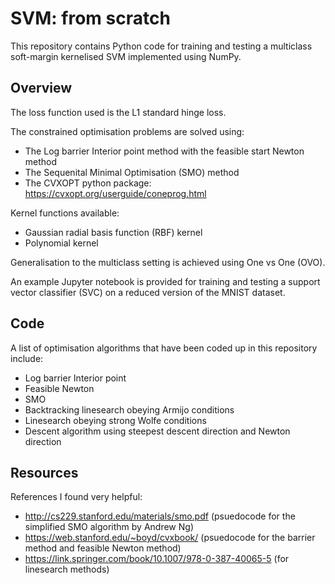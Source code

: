 # SVM: from scratch

This repository contains Python code for training and testing a multiclass soft-margin kernelised SVM implemented using NumPy.

## Overview

The loss function used is the L1 standard hinge loss.

The constrained optimisation problems are solved using:
- The Log barrier Interior point method with the feasible start Newton method
- The Sequenital Minimal Optimisation (SMO) method
- The CVXOPT python package: https://cvxopt.org/userguide/coneprog.html

Kernel functions available:
- Gaussian radial basis function (RBF) kernel
- Polynomial kernel

Generalisation to the multiclass setting is achieved using One vs One (OVO).

An example Jupyter notebook is provided for training and testing a support vector classifier (SVC) on a reduced version of the MNIST dataset.

## Code

A list of optimisation algorithms that have been coded up in this repository include:
- Log barrier Interior point
- Feasible Newton
- SMO
- Backtracking linesearch obeying Armijo conditions
- Linesearch obeying strong Wolfe conditions
- Descent algorithm using steepest descent direction and Newton direction

## Resources

References I found very helpful:
- http://cs229.stanford.edu/materials/smo.pdf (psuedocode for the simplified SMO algorithm by Andrew Ng)
- https://web.stanford.edu/~boyd/cvxbook/ (psuedocode for the barrier method and feasible Newton method)
- https://link.springer.com/book/10.1007/978-0-387-40065-5 (for linesearch methods)
